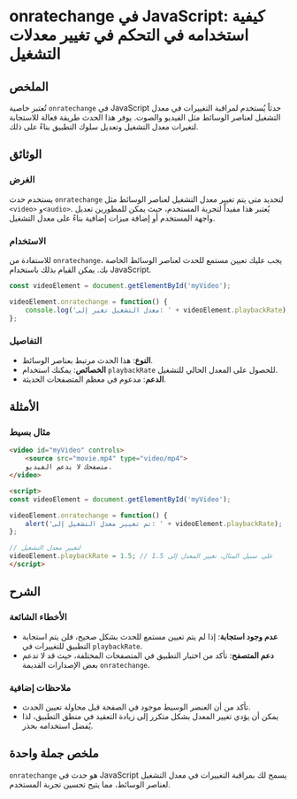 <!--
Meta Description: # onratechange في JavaScript: كيفية استخدامه في التحكم في تغيير معدلات التشغيل ## الملخص تُعتبر خاصية `onratechange` في JavaScript حدثاً يُستخدم لمراق...
Meta Keywords: التشغيل, onratechange, معدل, videoelement, javascript
-->

# onratechange في JavaScript: كيفية استخدامه في التحكم في تغيير معدلات التشغيل

## الملخص
تُعتبر خاصية `onratechange` في JavaScript حدثاً يُستخدم لمراقبة التغييرات في معدل التشغيل لعناصر الوسائط مثل الفيديو والصوت. يوفر هذا الحدث طريقة فعالة للاستجابة لتغيرات معدل التشغيل وتعديل سلوك التطبيق بناءً على ذلك.

## الوثائق
### الغرض
يستخدم حدث `onratechange` لتحديد متى يتم تغيير معدل التشغيل لعناصر الوسائط مثل `<video>` و`<audio>`. يُعتبر هذا مفيداً لتجربة المستخدم، حيث يمكن للمطورين تعديل واجهة المستخدم أو إضافة ميزات إضافية بناءً على معدل التشغيل.

### الاستخدام
للاستفادة من `onratechange`، يجب عليك تعيين مستمع للحدث لعناصر الوسائط الخاصة بك. يمكن القيام بذلك باستخدام JavaScript. 

```javascript
const videoElement = document.getElementById('myVideo');

videoElement.onratechange = function() {
    console.log('معدل التشغيل تغير إلى: ' + videoElement.playbackRate);
};
```

### التفاصيل
- **النوع**: هذا الحدث مرتبط بعناصر الوسائط.
- **الخصائص**: يمكنك استخدام `playbackRate` للحصول على المعدل الحالي للتشغيل.
- **الدعم**: مدعوم في معظم المتصفحات الحديثة.

## الأمثلة
### مثال بسيط
```html
<video id="myVideo" controls>
    <source src="movie.mp4" type="video/mp4">
    متصفحك لا يدعم الفيديو.
</video>

<script>
const videoElement = document.getElementById('myVideo');

videoElement.onratechange = function() {
    alert('تم تغيير معدل التشغيل إلى: ' + videoElement.playbackRate);
};

// لتغيير معدل التشغيل
videoElement.playbackRate = 1.5; // على سبيل المثال، تغيير المعدل إلى 1.5
</script>
```

## الشرح
### الأخطاء الشائعة
- **عدم وجود استجابة**: إذا لم يتم تعيين مستمع للحدث بشكل صحيح، فلن يتم استجابة التطبيق للتغييرات في `playbackRate`.
- **دعم المتصفح**: تأكد من اختبار التطبيق في المتصفحات المختلفة، حيث قد لا تدعم بعض الإصدارات القديمة `onratechange`.

### ملاحظات إضافية
- تأكد من أن العنصر الوسيط موجود في الصفحة قبل محاولة تعيين الحدث.
- يمكن أن يؤدي تغيير المعدل بشكل متكرر إلى زيادة التعقيد في منطق التطبيق، لذا يُفضل استخدامه بحذر.

## ملخص جملة واحدة
`onratechange` هو حدث في JavaScript يسمح لك بمراقبة التغييرات في معدل التشغيل لعناصر الوسائط، مما يتيح تحسين تجربة المستخدم.